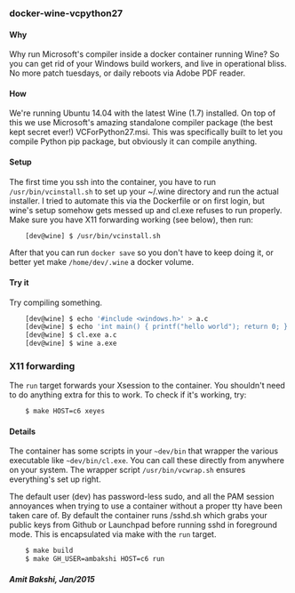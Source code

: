 ### docker-wine-vcpython27


#### Why

Why run Microsoft's compiler inside a docker container running Wine?
So you can get rid of your Windows build workers, and live in operational
bliss. No more patch tuesdays, or daily reboots via Adobe PDF reader.

#### How

We're running Ubuntu 14.04 with the latest Wine (1.7) installed. On
top of this we use Microsoft's amazing standalone compiler package (the
best kept secret ever!) VCForPython27.msi. This was specifically built
to let you compile Python pip package, but obviously it can compile
anything.


#### Setup

The first time you ssh into the container, you have to run `/usr/bin/vcinstall.sh`
to set up your ~/.wine directory and run the actual installer. I tried
to automate this via the Dockerfile or on first login, but wine's setup
somehow gets messed up and cl.exe refuses to run properly. Make sure
you have X11 forwarding working (see below), then run:

```sh
    [dev@wine] $ /usr/bin/vcinstall.sh
```

After that you can run `docker save` so you don't have to keep doing it,
or better yet make `/home/dev/.wine` a docker volume.


#### Try it

Try compiling something.

```sh
    [dev@wine] $ echo '#include <windows.h>' > a.c
    [dev@wine] $ echo 'int main() { printf("hello world"); return 0; }' >> a.c
    [dev@wine] $ cl.exe a.c
    [dev@wine] $ wine a.exe
```

### X11 forwarding

The `run` target forwards your Xsession to the container. You shouldn't
need to do anything extra for this to work. To check if it's working, try:

```sh
    $ make HOST=c6 xeyes
```


#### Details

The container has some scripts in your `~dev/bin` that wrapper the
various executable like `~dev/bin/cl.exe`. You can call these directly
from anywhere on your system. The wrapper script `/usr/bin/vcwrap.sh`
ensures everything's set up right.

The default user (dev) has password-less sudo, and all the PAM session
annoyances when trying to use a container without a proper tty have
been taken care of. By default the container runs /sshd.sh which grabs
your public keys from Github or Launchpad before running sshd in
foreground mode. This is encapsulated via make with the `run` target.

```sh
    $ make build
    $ make GH_USER=ambakshi HOST=c6 run
```

##### Amit Bakshi, Jan/2015


